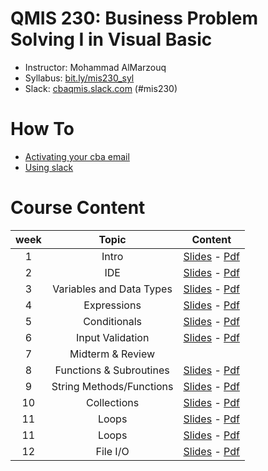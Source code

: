 # QMIS 230: Business Problem Solving I in Visual Basic

- Instructor: Mohammad AlMarzouq
- Syllabus: [bit.ly/mis230_syl](http://bit.ly/mis230_syl)
- Slack: [cbaqmis.slack.com](http://cbaqmis.slack.com) (#mis230)

# How To

- [Activating your cba email](https://www.youtube.com/watch?v=DYxVrJuC5mM)
- [Using slack](https://www.youtube.com/watch?v=goanGBJjJ54)

# Course Content

| week | Topic | Content |
| :---: | :-----: | :--------------:|
| 1 | Intro | [Slides](http://qmisr.github.io/mis230vb/week1.slides.html) - [Pdf](http://qmisr.github.io/mis230vb/week1.pdf)
| 2 | IDE | [Slides](http://qmisr.github.io/mis230vb/week2.slides.html) - [Pdf](http://qmisr.github.io/mis230vb/week2.pdf)
| 3 | Variables and Data Types | [Slides](http://qmisr.github.io/mis230vb/week3.slides.html) - [Pdf](http://qmisr.github.io/mis230vb/week3.pdf)
| 4 | Expressions | [Slides](http://qmisr.github.io/mis230vb/week4.slides.html) - [Pdf](http://qmisr.github.io/mis230vb/week4.pdf)
| 5 | Conditionals | [Slides](http://qmisr.github.io/mis230vb/week5.slides.html) - [Pdf](http://qmisr.github.io/mis230vb/week5.pdf)
| 6 | Input Validation  | [Slides](http://qmisr.github.io/mis230vb/week6.slides.html) - [Pdf](http://qmisr.github.io/mis230vb/week6.pdf)
| 7 | Midterm & Review |
| 8 | Functions & Subroutines  | [Slides](http://qmisr.github.io/mis230vb/week8.slides.html) - [Pdf](http://qmisr.github.io/mis230vb/week8.pdf)
| 9 | String Methods/Functions  | [Slides](http://qmisr.github.io/mis230vb/week9.slides.html) - [Pdf](http://qmisr.github.io/mis230vb/week9.pdf)
| 10 | Collections  | [Slides](http://qmisr.github.io/mis230vb/week10.slides.html) - [Pdf](http://qmisr.github.io/mis230vb/week10.pdf)
| 11 | Loops  | [Slides](http://qmisr.github.io/mis230vb/week11.slides.html) - [Pdf](http://qmisr.github.io/mis230vb/week11.pdf)
| 11 | Loops  | [Slides](http://qmisr.github.io/mis230vb/week11.slides.html) - [Pdf](http://qmisr.github.io/mis230vb/week11.pdf)
| 12 | File I/O  | [Slides](http://qmisr.github.io/mis230vb/week12.slides.html) - [Pdf](http://qmisr.github.io/mis230vb/week12.pdf)
